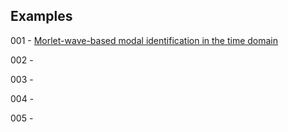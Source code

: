 ## Examples

001 - [Morlet-wave-based modal identification in the time domain](https://doi.org/10.1016/j.ymssp.2023.110243)

002 -

003 -

004 -

005 -
